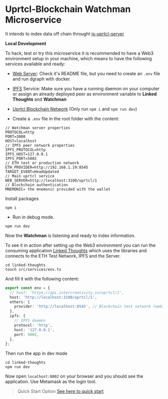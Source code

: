 # Uprtcl-Blockchain Watchman Microservice

It intends to index data off chain throught [js-uprtcl-server](https://github.com/uprtcl/js-uprtcl-server)

**Local Development**

To hack, test or try this microservice it is recommended to have a Web3 environment setup in your machine, which means to have the following services available and ready:

- [Web Server](https://github.com/sotous/js-uprtcl-server/tree/eth-refactor): Check it's README file, but you need to create an `.env` file and run dgraph with docker.

- [IPFS](https://ipfs.io/) Service: Make sure you have a running daemon on your computer or assign an already deployed peer as environment variable to **Linked Thoughts** and **Watchman**

- [Uprtcl Blockchain Network](https://github.com/uprtcl/eth-uprtcl) (Only run `npm i` and `npm run dev`)

- Create a `.env` file in the root folder with the content:

```
// Watchman server properties
PROTOCOL=http
PORT=3000
HOST=localhost
// IPFS peer network properties
IPFS_PROTOCOL=http
IPFS_HOST=127.0.0.1
IPFS_PORT=5002
// ETH test or production network
ETH_PROVIDER=http://192.168.1.19:8545
TARGET_EVENT=HeadUpdated
// Main uprtcl service
WEB_SERVER=http://localhost:3100/uprtcl/1
// Blockchain authentication
MNEMONIC= the mnemonic provided with the wallet

```

Install packages

```
npm i
```

- Run in debug mode.

```
npm run dev
```

Now the **Watchman** is listening and ready to index information.

To see it in action after setting up the Web3 environment you can run the consuming application [Linked Thoughts](https://github.com/sotous/linked-thoughts/tree/eth-refactor) which uses the libraries and connects to the ETH Test Network, IPFS and the Server.

```
cd linked-thoughts
touch src/services/env.ts
```

And fill it with the following content:

```ts
export const env = {
  // host: 'https://api.intercreativity.io/uprtcl/1',
  host: 'http://localhost:3100/uprtcl/1',
  ethers: {
    provider: 'http://localhost:8545', // Blockchain test network (web3)
  },
  ipfs: {
    // IPFS daemon
    protocol: 'http',
    host: '127.0.0.1',
    port: 5002,
  },
};
```

Then run the app in dev mode

```
cd linked-thoughts
npm run dev
```

Now open `localhost:8002` on your browser and you should see the application. Use Metamask as the login tool.

> Quick Start Option
> [See here to quick start](#https://github.com/sotous/js-uprtcl-dev/edit/eth-refactor/README.md)
